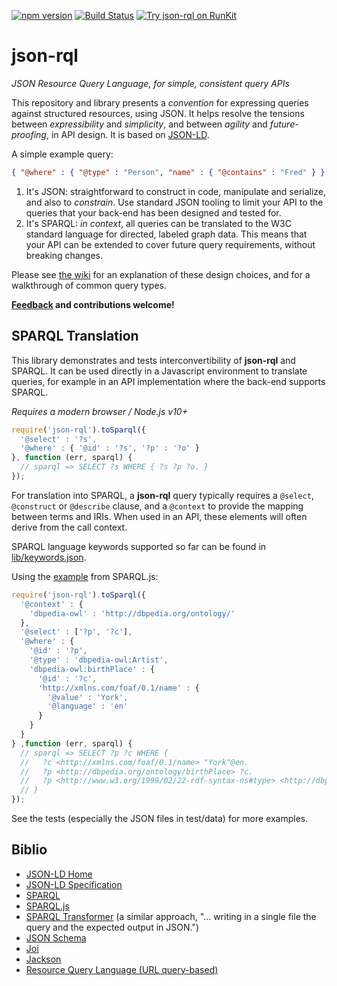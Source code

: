[![npm version](https://badge.fury.io/js/json-rql.svg)](https://badge.fury.io/js/json-rql)
[![Build Status](https://travis-ci.org/gsvarovsky/json-rql.svg?branch=master)](https://travis-ci.org/gsvarovsky/json-rql)
[![Try json-rql on RunKit](https://badge.runkitcdn.com/json-rql.svg)](https://npm.runkit.com/json-rql)
# json-rql
_JSON Resource Query Language, for simple, consistent query APIs_

This repository and library presents a _convention_ for expressing queries against structured resources, using JSON. It helps resolve the tensions between _expressibility_ and _simplicity_, and between _agility_ and _future-proofing_, in API design. It is based on [JSON-LD](https://json-ld.org).

A simple example query:
```json
{ "@where" : { "@type" : "Person", "name" : { "@contains" : "Fred" } } }
```

1. It's JSON: straightforward to construct in code, manipulate and serialize, and also to _constrain_. Use standard JSON tooling to limit your API to the queries that your back-end has been designed and tested for.
2. It's SPARQL: _in context_, all queries can be translated to the W3C standard language for directed, labeled graph data. This means that your API can be extended to cover future query requirements, without breaking changes.

Please see [the wiki](https://github.com/gsvarovsky/json-rql/wiki) for an explanation of these design choices, and for a walkthrough of common query types.

**[Feedback](https://github.com/gsvarovsky/json-rql/issues) and contributions welcome!**

## SPARQL Translation
This library demonstrates and tests interconvertibility of **json-rql** and SPARQL. It can be used directly in a Javascript environment to translate queries, for example in an API implementation where the back-end supports SPARQL.

*Requires a modern browser / Node.js v10+*

```javascript
require('json-rql').toSparql({
  '@select' : '?s',
  '@where' : { '@id' : '?s', '?p' : '?o' }
}, function (err, sparql) {
  // sparql => SELECT ?s WHERE { ?s ?p ?o. }
});
```

For translation into SPARQL, a **json-rql** query typically requires a `@select`, `@construct` or `@describe` clause, and a `@context` to provide the mapping between terms and IRIs. When used in an API, these elements will often derive from the call context.

SPARQL language keywords supported so far can be found in [lib/keywords.json](/lib/keywords.json).

Using the [example](https://www.npmjs.com/package/sparqljs#representation) from SPARQL.js:
```javascript
require('json-rql').toSparql({
  '@context' : {
    'dbpedia-owl' : 'http://dbpedia.org/ontology/'
  },
  '@select' : ['?p', '?c'],
  '@where' : {
    '@id' : '?p',
    '@type' : 'dbpedia-owl:Artist',
    'dbpedia-owl:birthPlace' : {
      '@id' : '?c',
      'http://xmlns.com/foaf/0.1/name' : {
        '@value' : 'York',
        '@language' : 'en'
      }
    }
  }
} ,function (err, sparql) {
  // sparql => SELECT ?p ?c WHERE {
  //   ?c <http://xmlns.com/foaf/0.1/name> "York"@en.
  //   ?p <http://dbpedia.org/ontology/birthPlace> ?c.
  //   ?p <http://www.w3.org/1999/02/22-rdf-syntax-ns#type> <http://dbpedia.org/ontology/Artist>.
  // }
});
```

See the tests (especially the JSON files in test/data) for more examples.

## Biblio
* [JSON-LD Home](http://json-ld.org/)
* [JSON-LD Specification](http://json-ld.org/spec/latest/json-ld/)
* [SPARQL](https://www.w3.org/TR/rdf-sparql-query)
* [SPARQL.js](https://github.com/RubenVerborgh/SPARQL.js)
* [SPARQL Transformer](https://github.com/D2KLab/sparql-transformer) (a similar approach, "... writing in a single file the query and the expected output in JSON.")
* [JSON Schema](http://json-schema.org/)
* [Joi](https://github.com/hapijs/joi)
* [Jackson](https://github.com/FasterXML/jackson)
* [Resource Query Language (URL query-based)](https://github.com/persvr/rql)
